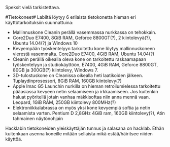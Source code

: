 Speksit vielä tarkistettava.

#Tietokoneet#
Labiltä löytyy 6 erilaista tietokonetta hieman eri käyttötarkoituksiin suunnattuina:
* Mallinnuskone Cleanin perällä vasemmassa nurkkassa on tehokkain.
 * Core2Duo E7400, 8GiB RAM, Geforce 8800GT(?), 2 kiintolevyä(?), Ubuntu 14.04(?) ja Windows 10
* Kevyempään työskentelyyn tarkoitettu kone löytyy mallinnuskoneen vierestä vasemmalta. Core2Duo E7400, 4GiB RAM, Ubuntu 14.04(?)
* Cleanin perällä oikealla oleva kone on tarkoitettu raskaamapaan työskentelyyn ja studiokäyttöön, E7400, 4GiB RAM, Geforce 8800GT, 80GB ja 300GB(?) kiintolevy, Windows 7.
* 3D-tulostuskone on Cleanissa oikealla heti laatikoiden jälkeen. Tuplaydinprosessori, 8GiB RAM, 160GB kiintolevy(?)
* Apple Imac G5 Launchin nurkilla on hieman retroilumielessa tarkoitettu pääasiassa kevyeen netin selaamiseen ja irkkaamiseen. Jos kuitenkin haluat pyöritellä jotain vanhaa mäkkisoftaa niin anna mennä vaan. Leopard, 1GiB RAM, 250GB kiintolevy 800MHz(?)
* Elektroniikkalabrassa on myös yksi kone kevyempiä softia ja netin selaamista varten. Pentium D 2,8GHz 4GiB ram, 160GB kiintolevy(?), Atin tahmainen näytönohjain

Hacklabin tietokoneiden yleiskäyttäjän tunnus ja salasana on hacklab. Ethän kuitenkaan asenna koneille mitään sellaista mikä estää/häiritsee niiden käyttöä.
